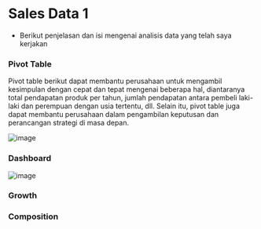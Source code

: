 # Sales Data 1
- Berikut penjelasan dan isi mengenai analisis data yang telah saya kerjakan

### Pivot Table
Pivot table berikut dapat membantu perusahaan untuk mengambil kesimpulan dengan cepat dan tepat mengenai beberapa hal, diantaranya total pendapatan produk per tahun, jumlah pendapatan antara pembeli laki-laki dan perempuan dengan usia tertentu, dll. Selain itu, pivot table juga dapat membantu perusahaan dalam pengambilan keputusan dan perancangan strategi di masa depan.

![image](https://github.com/ahmad14022/sales-data-1/assets/100104854/10ffff67-d818-4ae4-99e7-91af16e37316)


### Dashboard
![image](https://github.com/ahmad14022/sales-data-1/assets/100104854/3e27cb5d-f42a-4eea-8187-5c3743f1afd0)


### Growth


### Composition

